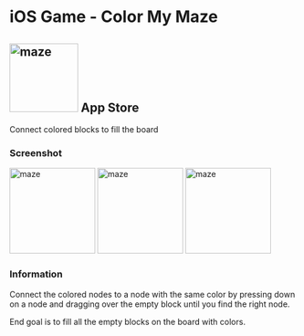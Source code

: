 # iOS Game - Color My Maze


## <img src="https://is5-ssl.mzstatic.com/image/thumb/Purple118/v4/5d/c9/f3/5dc9f30b-be5b-0f5e-b54f-a81a070408dd/AppIcon-0-1x_U007emarketing-0-0-GLES2_U002c0-512MB-sRGB-0-0-0-85-220-0-0-0-7.png/690x0w.png" alt="maze" width="120px"> App Store


Connect colored blocks to fill the board


### Screenshot

<img src="https://is1-ssl.mzstatic.com/image/thumb/Purple128/v4/9e/f1/1b/9ef11ba0-4602-0804-5ca9-48a65dd9f345/pr_source.png/230x0w.png" alt="maze" width="150px"> <img src="https://is2-ssl.mzstatic.com/image/thumb/Purple118/v4/a1/1f/2f/a11f2f58-ee71-90d7-beb5-c09d35b6dd3d/pr_source.png/690x0w.png" alt="maze" width="150px"> <img src="https://is4-ssl.mzstatic.com/image/thumb/Purple128/v4/59/65/9e/59659e60-8abc-61c1-2144-9b1f55559911/pr_source.png/939x0w.png" alt="maze" width="150px">






### Information

Connect the colored nodes to a node with the same color by pressing down on a node and dragging over the empty block until you find the right node.


End goal is to fill all the empty blocks on the board with colors.

